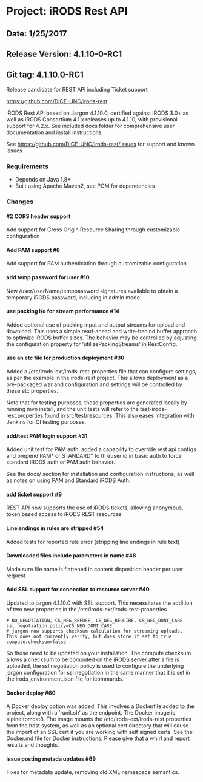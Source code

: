 # Project: iRODS Rest API
## Date: 1/25/2017
## Release Version: 4.1.10-0-RC1
## Git tag: 4.1.10.0-RC1

Release candidate for REST API including Ticket support

https://github.com/DICE-UNC/irods-rest

iRODS Rest API based on Jargon 4.1.10.0, certified against iRODS 3.0+ as well as iRODS Consortium 4.1.x releases up to 4.1.10, with provisional support for 4.2.x.  See included docs folder for comprehensive user documentation and install instructions

See https://github.com/DICE-UNC/irods-rest/issues for support and known issues


### Requirements

* Depends on Java 1.8+
* Built using Apache Maven2, see POM for dependencies
	
### Changes

#### #2 CORS header support

Add support for Cross Origin Resource Sharing through customizable configuration

#### Add PAM support #6

Add support for PAM authentication through customizable configuration

#### add temp password for user #10

New /user/userName/temppassword signatures available to obtain a temporary iRODS password, including in admin mode.

#### use packing i/o for stream performance #14

Added optional use of packing input and output streams for upload and download.  This uses a simple read-ahead and write-behind buffer approach to optimize iRODS buffer sizes.  The behavior may be controlled by adjusting the configuration property for 'utilizePackingStreams' in RestConfig.

#### use an etc file for production deployment #30

Added a /etc/irods-ext/irods-rest-properties file that can configure settings, as per the example in the irods-rest project.  This allows deployment as a pre-packaged war and configuration and settings will be controlled by these etc properties.

Note that for testing purposes, these properties are generated locally by running mvn install, and the unit tests will refer to the test-irods-rest.properties found in src/test/resources.  This also eases integration with Jenkins for CI testing purposes.

####  add/test PAM login support #31 

Added unit test for PAM auth, added a capability to override rest api configs and prepend PAM* or STANDARD* to th euser id
in basic auth to force standard iRODS auth or PAM auth behavior.

See the docs/ section for installation and configuration instructions, as well as notes on using PAM and Standard iRODS Auth.

#### add ticket support #9

REST API now supports the use of iRODS tickets, allowing anonymous, token based access to iRODS REST resources

#### Line endings in rules are stripped #54

Added tests for reported rule error (stripping line endings in rule text)

#### Downloaded files include parameters in name #48

Made sure file name is flattened in content disposition header per user request

#### Add SSL support for connection to resource server #40

Updated to jargon 4.1.10.0 with SSL support.  This necessitates the addition of two new properties in the /etc/irods-ext/irods-rest-properties

```
# NO_NEGOTIATION, CS_NEG_REFUSE, CS_NEG_REQUIRE, CS_NEG_DONT_CARE
ssl.negotiation.policy=CS_NEG_DONT_CARE
# jargon now supports checksum calculation for streaming uploads.  This does not currently verify, but does store if set to true
compute.checksum=false

```

So those need to be updated on your installation.  The compute checksum allows a checksum to be computed on the iRODS server after a file is uploaded, the ssl negotiation policy is used to configure the underlying jargon configuration for ssl negotiation in the same manner that it is set in the irods_environment.json file for icommands.

#### Docker deploy #60

A  Docker deploy option was added.  This involves a Dockerfile added to the project, along with a 'runit.sh' as the endpoint.  The Docker image is alpine:tomcat8. The image mounts the /etc/irods-ext/irods-rest.properties from the host system, as well as an optional cert directory that will cause the import of an SSL cert if you are working with self signed certs.  See the Docker.md file for Docker instructions.  Please give that a whirl and report results and thoughts.  


#### issue posting metada updates #69

Fixes for metadata update, removing old XML namespace semantics.
